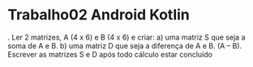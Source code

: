 # Trabalho02 Android Kotlin

. Ler 2 matrizes, A (4 x 6) e B (4 x 6) e criar:
a) uma matriz S que seja a soma de A e B.
b) uma matriz D que seja a diferença de A e B. (A – B).
Escrever as matrizes S e D após todo cálculo estar concluído
